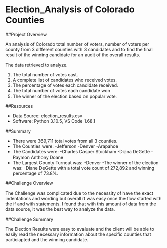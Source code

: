 # Election_Analysis of Colorado Counties

##Project Overview

An analysis of Colorado total number of voters, number of voters per county from 3 different counties with 3 candidates and to find the final result of the winning candidate for an audit of the overall results.

The data retrieved to analyze.
1. The total number of votes cast.
2. A complete list of candidates who received votes.
3. The percentage of votes each candidate received.
4. The total number of votes each candidate won
5. The winner of the election based on popular vote.

##Resources

- Data Source: election_results.csv
- Software: Python 3.10.5, VS Code 1.68.1

##Summary

- There were 369,711 total votes from all 3 counties.
- The Counties were:
  -Jefferson
  -Denver
  -Arapahoe
- The Candidates were:
  -Charles Casper Stockham
  -Diana DeGette
  -Raymon Anthony Doane
- The Largest County Turnout was:
  -Denver
-The winner of the election was:
  -Diane DeGette with a total vote count of 272,892 and winning percentage of 73.8%.
  
##Challenge Overview

The Challenge was complicated due to the necessity of have the exact indentations and wording but overall it was easy once the flow started with the if and with statements.
I found that with this amount of data from the data source, it was the best way to analyze the data.

##Challenge Summary

The Election Results were easy to evaluate and the client will be able to easily read the necessary information about the specific counties that particiapted and the winning candidate.
